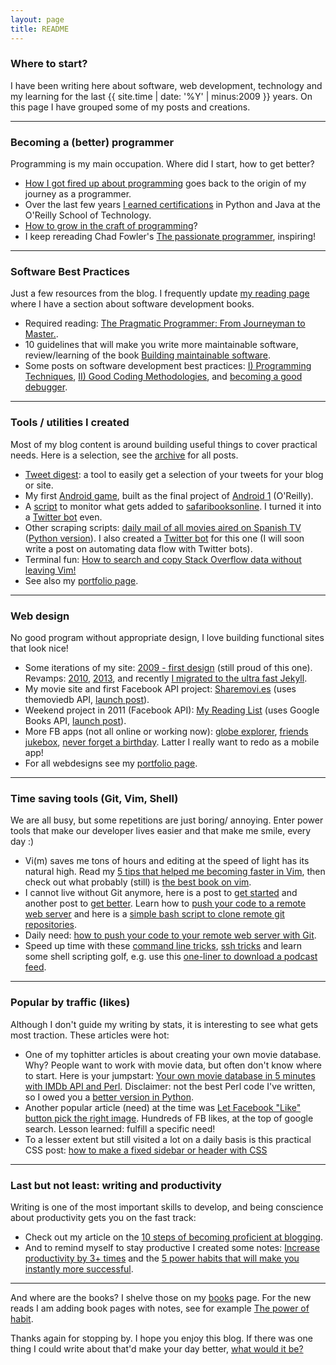 ```yaml
---
layout: page
title: README
---
```


### Where to start?

I have been writing here about software, web development, technology and my learning for the last {{ site.time | date: '%Y' | minus:2009 }} years. On this page I have grouped some of my posts and creations. 

---

### Becoming a (better) programmer

Programming is my main occupation. Where did I start, how to get better?

* [How I got fired up about programming](2016/02/fired-up-about-programming/) goes back to the origin of my journey as a programmer.
* Over the last few years [I earned certifications](2016/02/certified-advanced-java/) in Python and Java at the O'Reilly School of Technology.
* [How to grow in the craft of programming](2012/08/how-to-grow-craft-programming/)?
* I keep rereading Chad Fowler's [The passionate programmer](2011/04/advance-career-read-passionate-programmer/), inspiring!

---

### Software Best Practices

Just a few resources from the blog. I frequently update [my reading page](books) where I have a section about software development books.

* Required reading: [The Pragmatic Programmer: From Journeyman to Master.](2011/02/great-book-about-software-engineering/).
* 10 guidelines that will make you write more maintainable software, review/learning of the book [Building maintainable software](2016/03/building-maintainable-software/).
* Some posts on software development best practices: [I) Programming Techniques](2012/06/best-practices-software-development-programming-techniques/), [II) Good Coding Methodologies](2012/07/best-practices-software-development-good-coding-methodologies/), and [becoming a good debugger](2011/07/becoming-good-debugger/).

---

### Tools / utilities I created

Most of my blog content is around building useful things to cover practical needs. Here is a selection, see the [archive](archive) for all posts.

* [Tweet digest](2012/03/easy-way-compile-tweet-digest/): a tool to easily get a selection of your tweets for your blog or site.
* My first [Android game](2015/04/my-first-android-game-free-monkey/), built as the final project of [Android 1](http://archive.oreilly.com/oreillyschool/courses/courses.html#course_id_157) (O'Reilly).
* A [script](2015/11/new-safari-books-notification-email/) to monitor what gets added to [safaribooksonline](http://safaribooksonline.com/). I turned it into a [Twitter bot](https://twitter.com/newsafaribooks) even.
* Other scraping scripts: [daily mail of all movies aired on Spanish TV](2012/09/perl-practice-daily-mail-of-movies-spanish-tv/) ([Python version](2013/01/movies-aired-on-spanish-tv-part2-python/)). I also created a [Twitter bot](https://twitter.com/cine_tv_es) for this one (I will soon write a post on automating data flow with Twitter bots).
* Terminal fun: [How to search and copy Stack Overflow data without leaving Vim!](2013/01/search-copy-stackoverflow-data-in-vim-with-conque/)
* See also my [portfolio page](portfolio).

---

### Web design

No good program without appropriate design, I love building functional sites that look nice!

* Some iterations of my site: [2009 - first design](http://projects.bobbelderbos.com/bb_website_2009.jpg) (still proud of this one). Revamps: [2010](2010/09/new-website-design/), [2013](2013/02/responsive-website-redesign/), and recently [I migrated to the ultra fast Jekyll](2016/01/migrating-to-jekyll/).
* My movie site and first Facebook API project: [Sharemovi.es](http://sharemovi.es/) (uses themoviedb API, [launch post](2010/11/sneak-preview-sharemovies/)).
* Weekend project in 2011 (Facebook API): [My Reading List](http://fbreadinglist.com/) (uses Google Books API, [launch post](2011/03/new-facebook-app-my-reading-list/)).
* More FB apps (not all online or working now): [globe explorer](http://bobbelderbos.com/globe/), [friends jukebox](2011/06/new-facebook-app-friends-jukebox/), [never forget a birthday](2011/07/example-simple-facebook-canvasapp-never-forget-a-birthday/). Latter I really want to redo as a mobile app!
* For all webdesigns see my [portfolio page](portfolio). 

---

### Time saving tools (Git, Vim, Shell)

We are all busy, but some repetitions are just boring/ annoying. Enter power tools that make our developer lives easier and that make me smile, every day :)

* Vi(m) saves me tons of hours and editing at the speed of light has its natural high. Read my [5 tips that helped me becoming faster in Vim](2012/09/5-tips-for-becoming-faster-in-vim/), then check out what probably (still) is [the best book on vim](2012/10/book-review-practical-vim-edit-text-at-the-speed-of-thought/).
* I cannot live without Git anymore, here is a post to [get started](2012/02/git-in-a-nutshell/) and another post to [get better](2013/03/master-intermediate-git-operations/). Learn how to [push your code to a remote web server](2012/03/push-code-remote-web-server-git/) and here is a [simple bash script to clone remote git repositories](2012/07/simple-bash-script-to-clone-remote-git-repositories/).
* Daily need: [how to push your code to your remote web server with Git](2012/03/push-code-remote-web-server-git/).
* Speed up time with these [command line tricks](2013/05/be-more-productive-with-unix-shell/), [ssh tricks](2013/05/ssh-tricks-remote-servers/) and learn some shell scripting golf, e.g. use this [one-liner to download a podcast feed](2013/12/podcast-scripting-golf/).

---

### Popular by traffic (likes)

Although I don't guide my writing by stats, it is interesting to see what gets most traction. These articles were hot:

* One of my tophitter articles is about creating your own movie database. Why? People want to work with movie data, but often don't know where to start. Here is your jumpstart: [Your own movie database in 5 minutes with IMDb API and Perl](2011/11/movie-database-imdb-api-perl/). Disclaimer: not the best Perl code I've written, so I owed you a [better version in Python](2016/02/movie-site-in-minute-omdb-api-python/).
* Another popular article (need) at the time was [Let Facebook "Like" button pick the right image](2011/03/facebook-like-button-right-image/). Hundreds of FB likes, at the top of google search. Lesson learned: fulfill a specific need!
* To a lesser extent but still visited a lot on a daily basis is this practical CSS post: [how to make a fixed sidebar or header with CSS](2012/03/how-to-make-a-fixed-sidebar-or-header-with-css/)

---

### Last but not least: writing and productivity

Writing is one of the most important skills to develop, and being conscience about productivity gets you on the fast track: 

* Check out my article on the [10 steps of becoming proficient at blogging](2011/07/10-steps-proficient-blogger/).
* And to remind myself to stay productive I created some notes: [Increase productivity by 3+ times](2010/09/increase-productivity-by-3-times/) and the [5 power habits that will make you instantly more successful](2016/02/power-habits/).

---

And where are the books? I shelve those on my [books](books) page. For the new reads I am adding book pages with notes, see for example [The power of habit](books/PowerHabit.html).

Thanks again for stopping by. I hope you enjoy this blog. If there was one thing I could write about that'd make your day better, <a href="mailto:ideas@bobbelderbos.com?Subject=Please%20write%20about%20..." target="_top">what would it be?</a>
